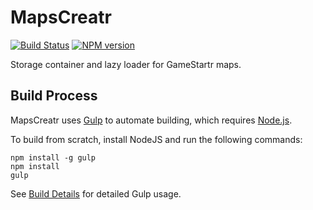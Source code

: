 # MapsCreatr
[![Build Status](https://travis-ci.org/FullScreenShenanigans/MapsCreatr.svg?branch=master)](https://travis-ci.org/FullScreenShenanigans/MapsCreatr)
[![NPM version](https://badge.fury.io/js/mapscreatr.svg)](http://badge.fury.io/js/mapscreatr)

Storage container and lazy loader for GameStartr maps.


## Build Process

MapsCreatr uses [Gulp](http://gulpjs.com/) to automate building, which requires [Node.js](http://node.js.org).

To build from scratch, install NodeJS and run the following commands:

```
npm install -g gulp
npm install
gulp
```

See [Build Details](https://github.com/FullScreenShenanigans/Documentation/blob/master/Build%20Details.md) for detailed Gulp usage.
